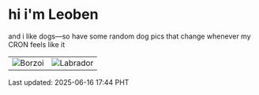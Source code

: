 # hi i'm Leoben

and i like dogs—so have some random dog pics that change whenever my CRON feels like it

|  |  |
|--------|----------|
| ![Borzoi](https://random-dog-vercel.vercel.app/api/random-borzoi?v=1750067064) | ![Labrador](https://random-dog-vercel.vercel.app/api/random-labrador?v=1750067064) |

Last updated: 2025-06-16 17:44 PHT
